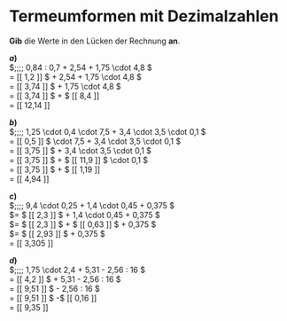 <!--
version:  0.0.1
language: de


@style
main > *:not(:last-child) {
  margin-bottom: 3rem;
}

input {
    text-align: center;
}

.flex-container {
    display: flex;
    flex-wrap: wrap;
    align-items: stretch;
    gap: 20px;
}

.flex-child {
    flex: 1;
    min-width: 350px;
    margin-right: 20px;
}

@media (max-width: 400px) {
    .flex-child {
        flex: 100%;
        margin-right: 0;
    }
}
@end

formula: \carry   \textcolor{red}{\scriptsize #1}
formula: \digit   \rlap{\carry{#1}}\phantom{#2}#2
formula: \permil  \text{‰}

import: https://raw.githubusercontent.com/LiaTemplates/Tikz-Jax/main/README.md

script: https://cdn.jsdelivr.net/gh/LiaTemplates/Tikz-Jax@main/dist/index.js


tags: Terme, Dezimalzahlen, Vorrangsregeln, leicht, niedrig, Angeben

comment: Verrechne Schrittweise den Term. Lerne wie Termumformungen mit Dezimalzahlen niedergeschrieben werden.

author: Martin Lommatzsch

-->




# Termeumformen mit Dezimalzahlen

**Gib** die Werte in den Lücken der Rechnung **an**.

<section class="flex-container">

<div class="flex-child">

__$a)\;\;$__ \
$\;\;\;\; 0,84 : 0,7 + 2,54 + 1,75 \cdot 4,8 $ \
$=$ [[  1,2  ]] $ + 2,54 + 1,75 \cdot 4,8 $ \
$=$ [[ 3,74  ]] $ + 1,75 \cdot 4,8 $ \
$=$ [[ 3,74  ]] $ + $ [[ 8,4   ]] \
$=$ [[ 12,14 ]] 

</div> 
<div class="flex-child">

__$b)\;\;$__ \
$\;\;\;\; 1,25 \cdot 0,4 \cdot 7,5 + 3,4 \cdot 3,5 \cdot 0,1 $ \
$=$ [[ 0,5  ]] $ \cdot 7,5 + 3,4 \cdot 3,5 \cdot 0,1 $ \
$=$ [[ 3,75 ]] $ + 3,4 \cdot 3,5 \cdot 0,1 $ \
$=$ [[ 3,75 ]] $ + $ [[ 11,9 ]] $ \cdot 0,1 $ \
$=$ [[ 3,75 ]] $ + $ [[ 1,19 ]]  \
$=$ [[ 4,94 ]] 

</div> 
<div class="flex-child">

__$c)\;\;$__ \
$\;\;\;\; 9,4 \cdot 0,25 + 1,4 \cdot 0,45 + 0,375 $ \
$= $ [[ 2,3   ]] $ + 1,4 \cdot 0,45 + 0,375 $ \
$= $ [[ 2,3   ]] $ + $ [[ 0,63  ]] $ + 0,375 $ \
$= $ [[ 2,93  ]] $ + 0,375 $ \
$=$  [[ 3,305 ]] 

</div> 
<div class="flex-child">

__$d)\;\;$__ \
$\;\;\;\; 1,75 \cdot 2,4 + 5,31 - 2,56 : 16 $ \
$=$ [[  4,2  ]] $ + 5,31 - 2,56 : 16 $ \
$=$ [[  9,51 ]] $ - 2,56 : 16 $ \
$=$ [[  9,51 ]] $ -$ [[  0,16 ]] \
$=$ [[  9,35 ]] 

</div> 
</section>







